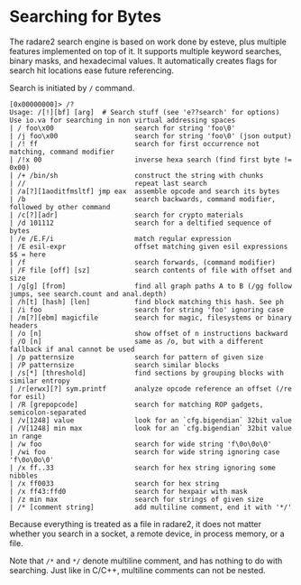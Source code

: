 # Searching for Bytes

The radare2 search engine is based on work done by esteve, plus multiple features implemented on top of it. It supports multiple keyword searches, binary masks, and hexadecimal values. It automatically creates flags for search hit locations ease future referencing.

Search is initiated by `/` command.

```
[0x00000000]> /?
Usage: /[!][bf] [arg]  # Search stuff (see 'e??search' for options)
Use io.va for searching in non virtual addressing spaces
| / foo\x00                    search for string 'foo\0'
| /j foo\x00                   search for string 'foo\0' (json output)
| /! ff                        search for first occurrence not matching, command modifier
| /!x 00                       inverse hexa search (find first byte != 0x00)
| /+ /bin/sh                   construct the string with chunks
| //                           repeat last search
| /a[?][1aoditfmsltf] jmp eax  assemble opcode and search its bytes
| /b                           search backwards, command modifier, followed by other command
| /c[?][adr]                   search for crypto materials
| /d 101112                    search for a deltified sequence of bytes
| /e /E.F/i                    match regular expression
| /E esil-expr                 offset matching given esil expressions $$ = here
| /f                           search forwards, (command modifier)
| /F file [off] [sz]           search contents of file with offset and size
| /g[g] [from]                 find all graph paths A to B (/gg follow jumps, see search.count and anal.depth)
| /h[t] [hash] [len]           find block matching this hash. See ph
| /i foo                       search for string 'foo' ignoring case
| /m[?][ebm] magicfile         search for magic, filesystems or binary headers
| /o [n]                       show offset of n instructions backward
| /O [n]                       same as /o, but with a different fallback if anal cannot be used
| /p patternsize               search for pattern of given size
| /P patternsize               search similar blocks
| /s[*] [threshold]            find sections by grouping blocks with similar entropy
| /r[erwx][?] sym.printf       analyze opcode reference an offset (/re for esil)
| /R [grepopcode]              search for matching ROP gadgets, semicolon-separated
| /v[1248] value               look for an `cfg.bigendian` 32bit value
| /V[1248] min max             look for an `cfg.bigendian` 32bit value in range
| /w foo                       search for wide string 'f\0o\0o\0'
| /wi foo                      search for wide string ignoring case 'f\0o\0o\0'
| /x ff..33                    search for hex string ignoring some nibbles
| /x ff0033                    search for hex string
| /x ff43:ffd0                 search for hexpair with mask
| /z min max                   search for strings of given size
| /* [comment string]          add multiline comment, end it with '*/'
```

Because everything is treated as a file in radare2, it does not matter whether you search in a socket, a remote device, in process memory, or a file.

Note that `/*` and `*/` denote multiline comment, and has nothing to do with searching. Just like in C/C++, multiline comments can not be nested.
